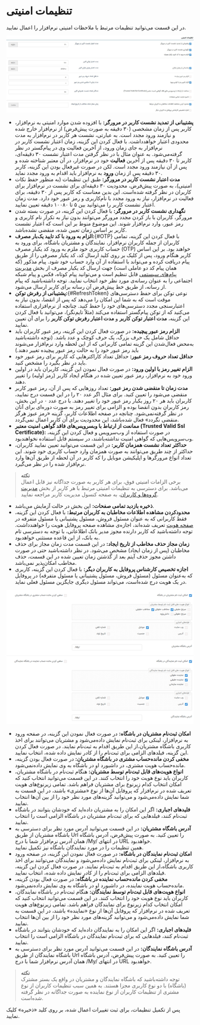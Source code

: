 # تنظیمات امنیتی

در این قسمت می‌توانید تنظیمات مرتبط با ملاحظات امنیتی نرم‌افزار را اعمال نمایید.<br>

![تنظیمات امنیتی](./Image/security-setting-2.8.7.jpg)

- **پشتیبانی از تمدید نشست کاربر در مرورگر:** با افزوده شدن موارد امنیتی به نرم‌افزار، کاربر پس از زمان مشخصی (۳۰ دقیقه به صورت پیش‌فرض) از نرم‌افزار خارج شده و نیازمند ورود مجدد است. به عبارتی، نشست هر کاربر در نرم‌افزار به مدت محدودی اعتبار خواهدداشت. با فعال کردن این گزینه، زمان اعتبار نشست کاربر در نرم‌افزار به جای زمان ورود، از آخرین فعالیت وی در پیام‌گستر در نظر گرفته‌می‌شود. به عنوان مثال با در نظر گرفتن مدت اعتبار نشست ۳۰ دقیقه‌ای، کاربر تا ۳۰ دقیقه پس از آخرین **فعالیت** خود در نرم‌افزار، در آن معتبر شناخته شده و پس از آن نیازمند ورود مجدد است. لکن در صورت غیرفعال بودن این گزینه، کاربر ۳۰ دقیقه پس از زمان **ورود** به نرم‌افزار باید اقدام به ورود مجدد نماید.<br>
- **مدت اعتبار نشست کاربر در مرورگر:** طبق این تنظیمات (به منظور حفظ نکات امنیتی)، به صورت پیش‌فرض، محدودیت ۳۰ دقیقه‌ای برای نشست در نرم‌افزار برای کاربران در نظر گرفته شده‌است. این بدین معناست که کاربر پس از ۳۰ دقیقه، برای فعالیت در نرم‌افزار، نیاز به ورود مجدد با نام‌کاربری و رمز عبور خود دارد. مدت زمان اعتبار نشست کاربر را می‌توانید بین ۵ تا ۱۰۰۸۰ دقیقه تعیین نمایید.<br>
- **نگهداری نشست کاربر در مرورگر:** با فعال کردن این گزینه، در صورت بسته شدن مرورگر، کاربران با باز کردن مجدد مرورگر می‌توانند بدون نیاز به تکرار نام کاربری و رمز عبور، وارد نرم‌افزار شوند. این موضوع منوط بر این است که اعتبار نشست کاربر بر اساس زمان تعیین شده، منقضی نشده‌باشد.<br>
- **الزام به ورود با کد تایید یک‌بار مصرف:**{#OTP} با فعال کردن این گزینه، تمامی کاربران از جمله کاربران نرم‌افزار، نمایندگان و مشتریان باشگاه، برای ورود به حساب کاربری خود ملزم به ورود کد یکبار مصرف (OTP) خواهند بود. بر این اساس کاربر هنگام ورود، پس از کلیک بر روی کلید ارسال کد، کد یکبار مصرفی را از طریق پیام دریافت کرده و می‌تواند با استفاده از آن وارد حساب خود شود. پیام مذکور (که همان پیام کد دو عاملی است) جهت ارسال کد یکبار مصرف از بخش [مدیریت پیام‌های سیستمی](https://github.com/1stco/PayamGostarDocs/blob/master/Help/Basic-Information/Manage-system-messages/2.6.0/Manage-system-messages.md) قابل تنظیم است و می‌توانید پیام کوتاه، فکس و پیام شبکه اجتماعی را به عنوان رسانه‌ی مورد نظر خود انتخاب نمایید. توجه داشته‌باشید که پیام از رسانه، از طریق خط پیش‌فرض آن رسانه برای کاربر ارسال می‌شود.
- **پشتیبانی از رفرش توکن:**{#RefreshToken} نوعی توکن برای حفظ دسترسی‌های موقت است که به شما این امکان را می‌دهد که پس از انقضا، بدون نیاز به اعتبارسنجی مجدد دسترسی‌های خود را حفظ کنید. چنانچه از نرم‌افزاری استفاده می‌کنید که از توکن پیام‌گستر استفاده می‌کند (مثلاً تایم‌نگر)، می‌توانید با فعال کردن این گزینه، **مدت اعتبار توکن کاربر** و **مدت اعتبار رفرش توکن کاربر** را برای آن تعیین نمایید.<br>
- **الزام رمز عبور پیچیده:** در صورت فعال‌ کردن این گزینه، رمز عبور کاربران باید حداقل شامل یک حرف بزرگ، یک حرف کوچک و عدد باشد. (توجه داشته‌باشید به‌محض فعال‌شدن این گزینه تمامی کاربرانی که از این لحظه وارد نرم‌افزار می‌شوند باید رمز عبور خود را به حالت رمز عبور پیچیده تغییر دهند.) <br>
- **حداقل تعداد حروف رمز عبور:** حداقل تعداد کاراکترهایی که کاربر برای رمز عبور خود باید در نظر بگیرد را مشخص کنید.<br>
- **الزام تغییر رمز با اولین ورود:** در صورت فعال نمودن این گزینه، کاربران باید در اولین ورود خود به نرم‌افزار، رمز عبور تعیین شده در هنگام ایجاد کاربر (رمز اولیه) را تغییر دهند.<br>
- **مدت‌ زمان تا منقضی شدن رمز عبور:** تعداد روزهایی که پس از آن، رمز عبور کاربر منقضی می‌شود را تعیین کنید. برای مثال اگر عدد ۲۰ را در این قسمت درج نمایید، کاربران باید هر ۲۰ روز یکبار رمز عبور خود را تغییر دهند. با درج عدد ۰ در این بخش، رمز کاربران بدون انقضا بوده و الزامی برای تغییر رمز به صورت دوره‌ای برای آنان در نظر گرفته‌نمی‌شود. چنانچه در صفحه اطلاعات کاربر، گزینه «رمز عبوز هرگز منقضی نگردد» فعال شده‌باشد، این محدودیت برای آن کاربر اعمال نمی‌گردد.<br>
- **ممانعت از ارتباط با وبسرویس‌های فاقد گواهی امنیت معتبر (Trusted Valid Ssl Certificate):** در صورت استفاده از وب‌سرویس و فعال کردن این گزینه، وب‌سرویس‌هایی که گواهی امنیت نداشته‌باشند، در سیستم قابل استفاده نخواهند‌بود.<br>
- **حداکثر تعداد نشست همزمان کاربر:** در این قسمت می‌توانید تعیین نمایید کاربران، حداکثر از چند طریق می‌توانند به صورت همزمان وارد حساب کاربری خود شوند. این تعداد انواع مرورگرها و اپلیکیشن موبایل را که کاربر در آن لحظه از طریق آن‌ها وارد نرم‌افزار شده را در نظر می‌گیرد.<br>

> **نکته**<br>
> برخی الزامات امنیتی فوق، برای هر کاربر به صورت جداگانه نیز قابل اعمال می‌باشد. برای دسترسی به تنظیمات امنیتی مرتبط با هر کاربر از بخش [مدیریت گروه‌ها و کاربران](https://github.com/1stco/PayamGostarDocs/blob/master/Help/Settings/GroupsAndUsersManagement/UserManagementConsole-2.8.7.md)، به صفحه کنسول مدیریت کاربر مراجعه نمایید.<br>

- **ذخیره بازدید تمامی صفحات:** این بخش در حالت آزمایش می‌باشد.<br>
- **محدودکردن مشاهده اطلاعات مخاطبان به کاربران مرتبط:** با فعال کردن این گزینه، فقط کاربرانی که به عنوان مسئول فروش، مسئول پشتیبانی یا مسئول متفرقه در [صفحه هویت](https://github.com/1stco/PayamGostarDocs/blob/master/Help/Integrated-bank/Database/General-specifications/General-specifications.md) تعریف شده‌اند، اجازه‌ی مشاهده صفحه پروفایل هویت را خواهندداشت. توجه داشته‌باشید که کاربر دارنده مجوز مدیر بانک اطلاعاتی، با توجه به دسترسی تام به بانک، از این قاعده مستثنی خواهدبود.<br>
- **زمان مجاز حذف مخاطب از تاریخ ایجاد:** در این قسمت مدت‌ زمان مجاز برای حذف مخاطبان (پس از زمان ایجاد) مشخص می‌شود. در نظر داشته‌باشید حتی در صورت داشتن مجوز حذف آیتم بعد از گذشتن زمان تعیین شده در این قسمت، حذف مخاطب امکان‌پذیر نمی‌باشد.<br>
- **اجازه تخصیص کارشناس پروفایل به کاربران دیگر:** با فعال کردن این گزینه، کاربری که به‌عنوان مسئول (مسئول فروش، مسئول پشتیبانی یا مسئول متفرقه) در پروفایل در یک هویت درج شده‌است، می‌تواند مسئول دیگری جایگزین مسئول فعلی نماید.<br>

![تنظیمات باشگاه](./Image/club-security-setting-2.8.7.png)

- **امکان ثبت‌نام مشتریان در باشگاه:** در صورت فعال نمودن این گزینه، در صفحه ورود به نرم‌افزار، لینکی برای ثبت‌نام نمایش داده‌می‌شود و مشتریان می‌توانند برای اخذ کاربری باشگاه مشتریان،از این طریق اقدام به ثبت‌نام نمایند. در صورت فعال کردن این گزینه، فیلدهای الزامی برای ثبت‌نام را از کادر نمایش داده شده، انتخاب نمایید.<br>
- **مخفی کردن مانده‌حساب مشتری در باشگاه مشتریان:** در صورت فعال‌ بودن گزینه، مانده‌حساب هویت مشتری، در داشبورد او در باشگاه به وی نمایش داده‌نمی‌شود. <br>
- **انواع هویت‌های قابل ثبت‌نام توسط مشتریان:** هنگام ثبت‌نام در باشگاه مشتریان، کاربران باید نوع هویت خود را انتخاب کنند. در این قسمت می‌توانید انتخاب کنید که امکان انتخاب کدام زیرنوع برای مشتریان فراهم باشد. تمامی زیرنوع‌های هویت تعریف شده در نرم‌افزار که پروفایل آن‌ها از نوع «مشتری» باشند، در این قسمت به شما نمایش داده‌می‌شود و می‌توانید گزینه‌های مورد نظر خود را از بین آن‌ها انتخاب نمایید. <br>
- **فلیدهای اجباری:** اگر این امکان را به مشتریان داده‌اید که خودشان بتوانند در باشگاه ثبت‌‌نام کنند، فیلدهایی که برای ثبت‌نام مشتریان در باشگاه الزامی است را انتخاب نمایید.<br>
- **آدرس باشگاه مشتریان:** در این قسمت می‌توانید آدرس مورد نظر برای دسترسی به باشگاه مشتریان از طریق Url را تعیین کنید. به صورت پیش‌فرض، آدرس باشگاه همان آدرس نرم‌افزار شما با درج /My/ در انتهای URL خواهدبود.<br>
همین تنظیمات را در مورد نمایندگان باشگاه نیز تکمیل نمایید.<br>
- **امکان ثبت‌نام نمایندگان در باشگاه:** در صورت فعال نمودن این گزینه، در صفحه ورود به نرم‌افزار، لینکی برای ثبت‌نام نمایش داده‌می‌شود و نمایندگان می‌توانند برای اخذ کاربری باشگاه،از این طریق اقدام به ثبت‌نام نمایند. در صورت فعال کردن این گزینه، فیلدهای الزامی برای ثبت‌نام را از کادر نمایش داده شده، انتخاب نمایید.<br>
- **مخفی کردن مانده‌حساب نماینده در باشگاه:** در صورت فعال‌ بودن گزینه، مانده‌حساب هویت نماینده، در داشبورد او در باشگاه به وی نمایش داده‌نمی‌شود. <br>
- **انواع هویت‌های قابل ثبت‌نام توسط نمایندگان:** هنگام ثبت‌نام در باشگاه نمایندگان، کاربران باید نوع هویت خود را انتخاب کنند. در این قسمت می‌توانید انتخاب کنید که امکان انتخاب کدام زیرنوع برای نمایندگان فراهم باشد. تمامی زیرنوع‌های هویت تعریف شده در نرم‌افزار که پروفایل آن‌ها از نوع «نماینده» باشند، در این قسمت به شما نمایش داده‌می‌شود و می‌توانید گزینه‌های مورد نظر خود را از بین آن‌ها انتخاب نمایید. <br>
- **فلیدهای اجباری:** اگر این امکان را به نمایندگان داده‌اید که خودشان بتوانند در باشگاه ثبت‌‌نام کنند، فیلدهایی که برای ثبت‌نام نمایندگان در باشگاه الزامی است را انتخاب نمایید.<br>
- **آدرس باشگاه نمایندگان:** در این قسمت می‌توانید آدرس مورد نظر برای دسترسی به باشگاه نمایندگان از طریق Url را تعیین کنید. به صورت پیش‌فرض، آدرس باشگاه همان آدرس نرم‌افزار شما با درج /My/ در انتهای URL خواهدبود.<br>

> **نکته**<br>
> توجه داشته‌باشید که باشگاه نمایندگان و مشتریان در واقع یک بستر مشترک (باشگاه) با دو نوع کاربری مجزا هستند. به همین سبب تنظیمات کاربران از نوع مشتری از تنظیمات کاربران از نوع نماینده به صورت جداگانه در نظر گرفته شده‌است.<br>

 پس از تکمیل تنظیمات، برای ثبت تغییرات اعمال شده، بر روی کلید «ذخیره» کلیک نمایید.<br>
 

 

 

 





